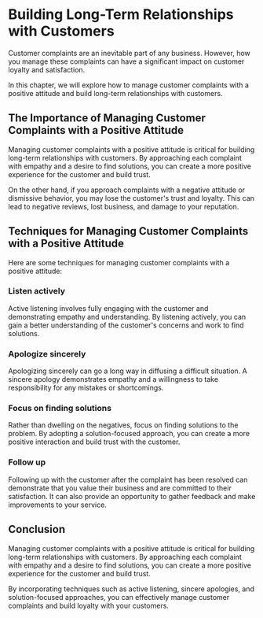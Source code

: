 # Building Long-Term Relationships with Customers

Customer complaints are an inevitable part of any business. However, how you manage these complaints can have a significant impact on customer loyalty and satisfaction.

In this chapter, we will explore how to manage customer complaints with a positive attitude and build long-term relationships with customers.

The Importance of Managing Customer Complaints with a Positive Attitude
-----------------------------------------------------------------------

Managing customer complaints with a positive attitude is critical for building long-term relationships with customers. By approaching each complaint with empathy and a desire to find solutions, you can create a more positive experience for the customer and build trust.

On the other hand, if you approach complaints with a negative attitude or dismissive behavior, you may lose the customer's trust and loyalty. This can lead to negative reviews, lost business, and damage to your reputation.

Techniques for Managing Customer Complaints with a Positive Attitude
--------------------------------------------------------------------

Here are some techniques for managing customer complaints with a positive attitude:

### Listen actively

Active listening involves fully engaging with the customer and demonstrating empathy and understanding. By listening actively, you can gain a better understanding of the customer's concerns and work to find solutions.

### Apologize sincerely

Apologizing sincerely can go a long way in diffusing a difficult situation. A sincere apology demonstrates empathy and a willingness to take responsibility for any mistakes or shortcomings.

### Focus on finding solutions

Rather than dwelling on the negatives, focus on finding solutions to the problem. By adopting a solution-focused approach, you can create a more positive interaction and build trust with the customer.

### Follow up

Following up with the customer after the complaint has been resolved can demonstrate that you value their business and are committed to their satisfaction. It can also provide an opportunity to gather feedback and make improvements to your service.

Conclusion
----------

Managing customer complaints with a positive attitude is critical for building long-term relationships with customers. By approaching each complaint with empathy and a desire to find solutions, you can create a more positive experience for the customer and build trust.

By incorporating techniques such as active listening, sincere apologies, and solution-focused approaches, you can effectively manage customer complaints and build loyalty with your customers.


